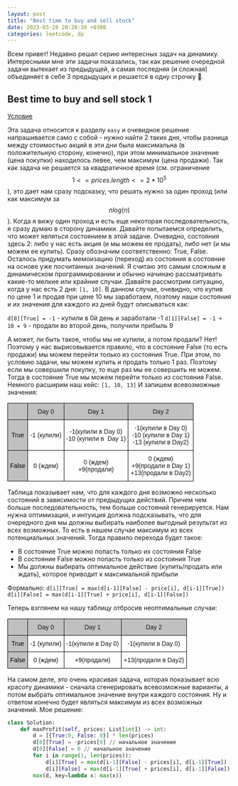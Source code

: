 ```yaml
---
layout: post
title: "Best time to buy and sell stock"
date: 2023-03-28 20:28:39 +0300
categories: leetcode, dp   
---
```


Всем привет! Недавно решал серию интересных задач на динамику. Интересными мне эти задачи показались, 
так как решение очередной задачи вытекает из предыдущей, а самая последняя (и сложная) объединяет в себе 3 предыдущих и решается в одну строчку :slightly_smiling_face:.

## Best time to buy and sell stock 1
[Условие](https://leetcode.com/problems/best-time-to-buy-and-sell-stock/)

Эта задача относится к разделу `easy` и очевидное решение напрашивается само с собой - нужно найти 2 таких дня, 
чтобы разница между стоимостью акций в эти дни была максимальна (в положительную сторону, конечно), при этом минимальное 
значение (цена покупки) находилось левее, чем максимум (цена продажи). Так как задача не решается за квадратичное время
(см. ограничение $$1<=prices.length<=2*10^5$$), это дает нам сразу подсказку, что решать нужно за один проход (или как максимум за $$nlog(n)$$). 
Когда я вижу один проход и есть еще некоторая последовательность, я сразу думаю в сторону динамики. Давайте попытаемся определить, что может являться состоянием в этой задаче.
Очевидно, состояния здесь 2: либо у нас есть акция (и мы можем ее продать), либо нет (и мы можем ее купить). Сразу обозначим соответственно: True, False. 
Осталось придумать мемоизацию (переход) из состояния в состояние на основе уже посчитанных значений.
Я считаю это самым сложным в динамическом программировании и обычно начинаю рассматривать какие-то мелкие или крайние случаи. Давайте рассмотрим ситуацию, когда у нас есть 2 дня:
`[1, 10]`. В данном случае, очевидно, что купив по цене 1 и продав при цене 10 мы заработаем, поэтому наши состояния и их значения для каждого из дней будут описываться как:

`d[0][True] = -1` - купили в 0й день и заработали -1
`d[1][False] = -1 + 10 = 9` - продали во второй день, получили прибыль 9

А может, ли быть такое, чтобы мы не купили, а потом продали? Нет! Поэтому у нас вырисовывается правило, что в состояние False (то есть продажи) мы можем перейти только из состояния True.
При этом, по условию задачи, мы можем купить и продать только 1 раз. Поэтому если мы совершили покупку, то еще раз мы ее совершить не можем. Тогда в состояние True мы можем перейти только
из состояния False. Немного расширим наш кейс:
`[1, 10, 13]`
И запишем всевозможные значения:

<style type="text/css">
.tg  {border-collapse:collapse;border-spacing:0;}
.tg td{border-color:black;border-style:solid;border-width:1px;font-family:Arial, sans-serif;font-size:14px;
  overflow:hidden;padding:10px 5px;word-break:normal;}
.tg th{border-color:black;border-style:solid;border-width:1px;font-family:Arial, sans-serif;font-size:14px;
  font-weight:normal;overflow:hidden;padding:10px 5px;word-break:normal;}
.tg .tg-dztg{background-color:#c0c0c0;color:#c0c0c0;text-align:center;vertical-align:top}
.tg .tg-vxga{background-color:#ffffff;text-align:center;vertical-align:middle}
.tg .tg-p1mt{background-color:#c0c0c0;color:#000000;text-align:center;vertical-align:middle}
.tg .tg-6qw1{background-color:#c0c0c0;text-align:center;vertical-align:top}
.tg .tg-nrix{text-align:center;vertical-align:middle}
</style>
<table class="tg">
<thead>
  <tr>
    <th class="tg-dztg"></th>
    <th class="tg-6qw1">Day 0</th>
    <th class="tg-6qw1">Day 1</th>
    <th class="tg-6qw1">Day 2</th>
  </tr>
</thead>
<tbody>
  <tr>
    <td class="tg-p1mt">True</td>
    <td class="tg-nrix">-1 (купили)</td>
    <td class="tg-vxga">-1(купили в Day 0)<br>-10 (купили в&nbsp;&nbsp;Day 1)</td>
    <td class="tg-nrix">-1(купили в Day 0)<br>-10 (купили в Day 1)<br>-13 (купили в Day2)</td>
  </tr>
  <tr>
    <td class="tg-p1mt">False</td>
    <td class="tg-nrix">0 (ждем)</td>
    <td class="tg-nrix"><span style="font-weight:400;font-style:normal;text-decoration:none">0 (ждем)</span><br>+9(продали)</td>
    <td class="tg-nrix"><span style="font-weight:400;font-style:normal;text-decoration:none">0 (ждем)</span><br>+9(продали в Day 1)<br>+13(продали в Day2)<br></td>
  </tr>
</tbody>
</table>

Таблица показывает нам, что для каждого дня возможно несколько состояний в зависимости от предыдущих действий. Причем чем больше последовательность, тем больше состояний
генерируется. Нам нужна оптимизация, и интуиция должна подсказывать, что для очередного дня мы должны выбирать наиболее выгодный результат из всех возможных. То есть в нашем случае 
максимум из всех потенциальных значений. Тогда правило перехода будет такое:
* В состояние True можно попасть только их состояния False
* В состояние False можно попасть только из состояния True
* Мы должны выбирать оптимальное действие (купить/продать или ждать), которое приводит к максимальной прибыли

Формально:
`d[i][True] = max(d[i-1][False] - price[i], d[i-1][True])`
`d[i][False] = max(d[i-1][True] + price[i], d[i-1][False])`

Теперь взглянем на нашу таблицу отбросив неоптимальные случаи:
<style type="text/css">
.tg  {border-collapse:collapse;border-spacing:0;}
.tg td{border-color:black;border-style:solid;border-width:1px;font-family:Arial, sans-serif;font-size:14px;
  overflow:hidden;padding:10px 5px;word-break:normal;}
.tg th{border-color:black;border-style:solid;border-width:1px;font-family:Arial, sans-serif;font-size:14px;
  font-weight:normal;overflow:hidden;padding:10px 5px;word-break:normal;}
.tg .tg-dztg{background-color:#c0c0c0;color:#c0c0c0;text-align:center;vertical-align:top}
.tg .tg-vxga{background-color:#ffffff;text-align:center;vertical-align:middle}
.tg .tg-p1mt{background-color:#c0c0c0;color:#000000;text-align:center;vertical-align:middle}
.tg .tg-6qw1{background-color:#c0c0c0;text-align:center;vertical-align:top}
.tg .tg-nrix{text-align:center;vertical-align:middle}
</style>
<table class="tg">
<thead>
  <tr>
    <th class="tg-dztg"></th>
    <th class="tg-6qw1">Day 0</th>
    <th class="tg-6qw1">Day 1</th>
    <th class="tg-6qw1">Day 2</th>
  </tr>
</thead>
<tbody>
  <tr>
    <td class="tg-p1mt">True</td>
    <td class="tg-nrix">-1 (купили)</td>
    <td class="tg-vxga">-1(купили в Day 0)</td>
    <td class="tg-nrix">-1(купили в Day 0)</td>
  </tr>
  <tr>
    <td class="tg-p1mt">False</td>
    <td class="tg-nrix">0 (ждем)</td>
    <td class="tg-nrix">+9(продали)</td>
    <td class="tg-nrix">+13(продали в Day2)</td>
  </tr>
</tbody>
</table>

На самом деле, это очень красивая задача, которая показывает всю красоту динамики - сначала сгенерировать всевозможные варианты, а потом выбрать оптимальное значение внутри каждого состояния.
Ну и ответом конечно будет являться максимум из всех возможных значений. Мое решение:

```python
class Solution:
    def maxProfit(self, prices: List[int]) -> int:
        d = [{True:0, False: 0}] * len(prices)
        d[0][True] = -prices[0] // начальное значение
        d[0][False] = 0 // начальное значение
        for i in range(1, len(prices)):
            d[i][True] = max(d[i-1][False] - prices[i], d[i-1][True])
            d[i][False] = max(d[i-1][True] + prices[i], d[i-1][False])
        max(d, key=lambda x: max(x))
```

